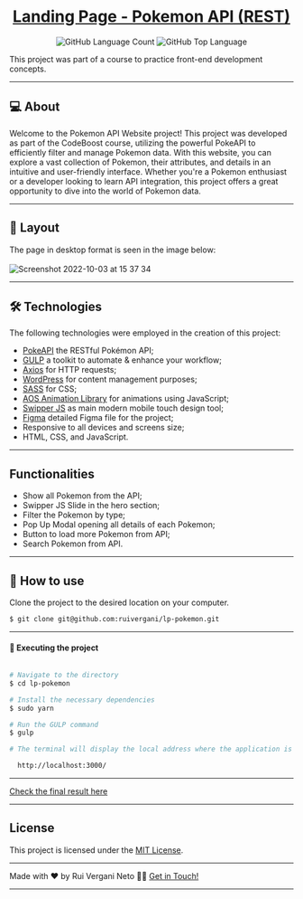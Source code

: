 <p align="center">
  <h1 align="center"><a href="https://ruivergani.github.io/lp-pokemon/">Landing Page - Pokemon API (REST)</a></h1>
</p>

<p align="center" margin-top="25px" >
  <img alt="GitHub Language Count" src="https://img.shields.io/github/languages/count/ruivergani/lp-pokemon" />

  <img alt="GitHub Top Language" src="https://img.shields.io/github/languages/top/ruivergani/lp-pokemon" />
</p>

This project was part of a course to practice front-end development concepts.
___

## 💻 About

Welcome to the Pokemon API Website project! This project was developed as part of the CodeBoost course, utilizing the powerful PokeAPI to efficiently filter and manage Pokemon data. With this website, you can explore a vast collection of Pokemon, their attributes, and details in an intuitive and user-friendly interface. Whether you're a Pokemon enthusiast or a developer looking to learn API integration, this project offers a great opportunity to dive into the world of Pokemon data.

___

## 🎨 Layout
The page in desktop format is seen in the image below:
\
\
![Screenshot 2022-10-03 at 15 37 34](https://user-images.githubusercontent.com/70537459/193604758-4b16306f-92b3-4de8-bf91-95c0f0096d1f.png)

___

## 🛠 Technologies

The following technologies were employed in the creation of this project:

- [PokeAPI](https://pokeapi.co/) the RESTful Pokémon API;
- [GULP](https://gulpjs.com/) a toolkit to automate & enhance your workflow;
- [Axios](https://axios-http.com/) for HTTP requests;
- [WordPress](https://wordpress.org/) for content management purposes;
- [SASS](https://sass-lang.com/) for CSS;
- [AOS Animation Library](https://michalsnik.github.io/aos/) for animations using JavaScript;
- [Swipper JS](https://swiperjs.com/) as main modern mobile touch design tool;
- [Figma](https://www.figma.com/file/LVNssQDuZp0afhif9M4FrZ/Pok%C3%A9mon---Codeboost?type=design&node-id=54%3A296&mode=design&t=d5fUXAAzJl69TwFA-1) detailed Figma file for the project;
- Responsive to all devices and screens size;
- HTML, CSS, and JavaScript.

___

## Functionalities

- Show all Pokemon from the API;
- Swipper JS Slide in the hero section;
- Filter the Pokemon by type;
- Pop Up Modal opening all details of each Pokemon;
- Button to load more Pokemon from API;
- Search Pokemon from API.
  
___

## 🚀 How to use

Clone the project to the desired location on your computer.

```bash
$ git clone git@github.com:ruivergani/lp-pokemon.git
```
___

#### 🚧 Executing the project
```bash

# Navigate to the directory
$ cd lp-pokemon

# Install the necessary dependencies
$ sudo yarn

# Run the GULP command
$ gulp

# The terminal will display the local address where the application is running:

  http://localhost:3000/

```

___

[Check the final result here](https://ruivergani.github.io/lp-pokemon/)

___

## License

This project is licensed under the [MIT License](https://opensource.org/license/mit/).
___

Made with ❤️ by Rui Vergani Neto 👋🏽 [Get in Touch!](https://www.linkedin.com/in/ruivergani/)

---
